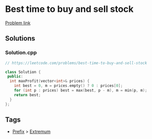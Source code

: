 # Best time to buy and sell stock

[Problem link](https://leetcode.com/problems/best-time-to-buy-and-sell-stock)

## Solutions


### Solution.cpp
```cpp
// https://leetcode.com/problems/best-time-to-buy-and-sell-stock

class Solution {
 public:
  int maxProfit(vector<int>& prices) {
    int best = 0, m = prices.empty() ? 0 : prices[0];
    for (int p : prices) best = max(best, p - m), m = min(p, m);
    return best;
  }
};
```
## Tags

* [Prefix](/Collections/prefix.md#prefix) > [Extremum](/Collections/prefix.md#extremum)

